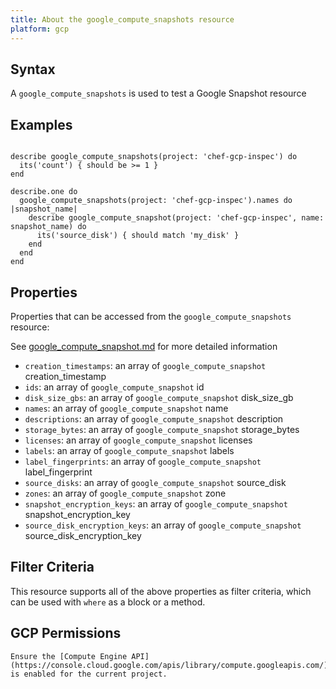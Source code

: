 ```yaml
---
title: About the google_compute_snapshots resource
platform: gcp
---
```


## Syntax
A `google_compute_snapshots` is used to test a Google Snapshot resource

## Examples
```

describe google_compute_snapshots(project: 'chef-gcp-inspec') do
  its('count') { should be >= 1 }
end

describe.one do
  google_compute_snapshots(project: 'chef-gcp-inspec').names do |snapshot_name|
    describe google_compute_snapshot(project: 'chef-gcp-inspec', name: snapshot_name) do
      its('source_disk') { should match 'my_disk' }
    end
  end
end
```

## Properties
Properties that can be accessed from the `google_compute_snapshots` resource:

See [google_compute_snapshot.md](google_compute_snapshot.md) for more detailed information
  * `creation_timestamps`: an array of `google_compute_snapshot` creation_timestamp
  * `ids`: an array of `google_compute_snapshot` id
  * `disk_size_gbs`: an array of `google_compute_snapshot` disk_size_gb
  * `names`: an array of `google_compute_snapshot` name
  * `descriptions`: an array of `google_compute_snapshot` description
  * `storage_bytes`: an array of `google_compute_snapshot` storage_bytes
  * `licenses`: an array of `google_compute_snapshot` licenses
  * `labels`: an array of `google_compute_snapshot` labels
  * `label_fingerprints`: an array of `google_compute_snapshot` label_fingerprint
  * `source_disks`: an array of `google_compute_snapshot` source_disk
  * `zones`: an array of `google_compute_snapshot` zone
  * `snapshot_encryption_keys`: an array of `google_compute_snapshot` snapshot_encryption_key
  * `source_disk_encryption_keys`: an array of `google_compute_snapshot` source_disk_encryption_key

## Filter Criteria
This resource supports all of the above properties as filter criteria, which can be used
with `where` as a block or a method.

## GCP Permissions

```
Ensure the [Compute Engine API](https://console.cloud.google.com/apis/library/compute.googleapis.com/) is enabled for the current project.
```
